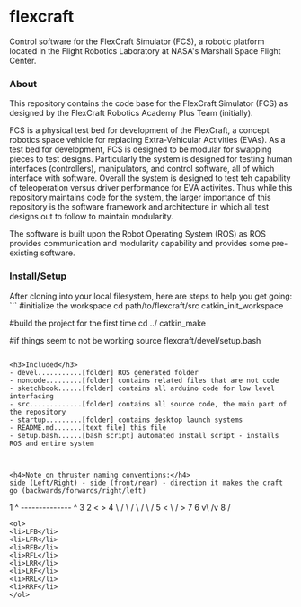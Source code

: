 flexcraft
=========

Control software for the FlexCraft Simulator (FCS), a robotic platform located in the Flight Robotics Laboratory at NASA's Marshall Space Flight Center.

<h3>About</h3>
This repository contains the code base for the FlexCraft Simulator (FCS) as designed by the FlexCraft Robotics Academy Plus Team (initially).

FCS is a physical test bed for development of the FlexCraft, a concept robotics space vehicle for replacing Extra-Vehicular Activities (EVAs). As a test bed for development, FCS is designed to be modular for swapping pieces to test designs. Particularly the system is designed for testing human interfaces (controllers), manipulators, and control software, all of which interface with software. Overall the system is designed to test teh capability of teleoperation versus driver performance for EVA activites. Thus while this repository maintains code for the system, the larger importance of this repository is the software framework and architecture in which all test designs out to follow to maintain modularity.

The software is built upon the Robot Operating System (ROS) as ROS provides communication and modularity capability and provides some pre-existing software.

<h3>Install/Setup</h3>
After cloning into your local filesystem, here are steps to help you get going:
```
#initialize the workspace
cd path/to/flexcraft/src
catkin_init_workspace

#build the project for the first time
cd ../
catkin_make

#if things seem to not be working
source flexcraft/devel/setup.bash
```

<h3>Included</h3>
- devel...........[folder] ROS generated folder
- noncode.........[folder] contains related files that are not code
- sketchbook......[folder] contains all arduino code for low level interfacing
- src.............[folder] contains all source code, the main part of the repository
- startup.........[folder] contains desktop launch systems
- README.md.......[text file] this file
- setup.bash......[bash script] automated install script - installs ROS and entire system



<h4>Note on thruster naming conventions:</h4>
side (Left/Right) - side (front/rear) - direction it makes the craft go (backwards/forwards/right/left)
```
 1 ^ -------------- ^ 3
 2  <              > 4
     \            /
      \          /
       \        /
        \      /
     5 < \    / > 7
       6 v\  /v 8
           \/
```
<ol>
<li>LFB</li>
<li>LFR</li>
<li>RFB</li>
<li>RFL</li>
<li>LRR</li>
<li>LRF</li>
<li>RRL</li>
<li>RRF</li>
</ol>
